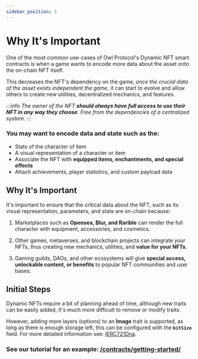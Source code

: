 ```yaml
---
sidebar_position: 3
---
```


# Why It's Important

One of the most common use-cases of Owl Protocol's Dynamic NFT smart contracts is when a game wants to encode more data
about the asset onto the on-chain NFT itself.

This decreases the NFT's dependency on the game, *once the crucial data of the asset exists independent the game*, it can
start to evolve and allow others to create new utilities, decentralized mechanics, and features.

:::info
*The owner of the NFT **should always have full access to use their NFT in any way they choose**. Free from the dependencies of a centralized system.*
:::

### You may want to encode data and **state** such as the:

- Stats of the character of item
- A visual representation of a character or item
- Associate the NFT with **equipped items, enchantments, and special effects**
- Attach achievements, player statistics, and custom payload data

## Why It's Important

It's important to ensure that the critical data about the NFT, such as its visual representation, parameters, and state are on-chain because:

1. Marketplaces such as **Opensea, Blur, and Rarible** can render the full character with equipment, accessories, and cosmetics.

2. Other games, metaverses, and blockchain projects can integrate your NFTs, thus creating new mechanics, utilities, and **value for your NFTs**.

3. Gaming guilds, DAOs, and other ecosystems will give **special access, unlockable content, or benefits** to popular NFT communities and user bases.

## Initial Steps

Dynamic NFTs require a bit of planning ahead of time, although new traits can be easily added, it's much more difficult
to remove or modify traits.

However, adding more layers (options) to an **Image** trait is supported, as long as there is enough storage left,
this can be configured with the **`bitSize`** field. For more detailed information see: [IERC721Dna](/contracts/contract-guides/IERC721Dna).

### See our tutorial for an example: [/contracts/getting-started/](/contracts/getting-started/)
